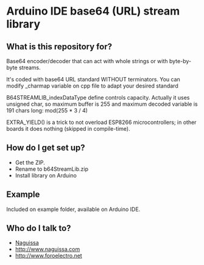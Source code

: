 # Arduino IDE base64 (URL) stream library

## What is this repository for? ##

Base64 encoder/decoder that can act with whole strings or with byte-by-byte streams.


It's coded with base64 URL standard WITHOUT terminators. You can modify _charmap variable on cpp file to adapt your desired standard

B64STREAMLIB_indexDataType define controls capacity. Actually it uses unsigned char, so maximum buffer is 255 and maximum decoded variable is 191 chars long: mod(255 * 3 / 4)

EXTRA_YIELD() is a trick to not overload ESP8266 microcontrollers; in other boards it does nothing (skipped in compile-time).




## How do I get set up? ##

 * Get the ZIP.
 * Rename to b64StreamLib.zip
 * Install library on Arduino


## Example ##

Included on example folder, available on Arduino IDE.



## Who do I talk to? ##

 * [Naguissa](https://github.com/Naguissa)
 * http://www.naguissa.com
 * http://www.foroelectro.net
